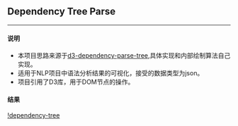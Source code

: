 ## Dependency Tree Parse

---

#### 说明

- 本项目思路来源于[d3-dependency-parse-tree](https://github.com/sobhe/dependency-parse-tree),具体实现和内部绘制算法自己实现。
- 适用于NLP项目中语法分析结果的可视化，接受的数据类型为json。
- 项目引用了D3库，用于DOM节点的操作。

#### 结果
[!dependency-tree](https://github.com/imyeego/dependency-tree/blob/master/dependency_tree.png)
